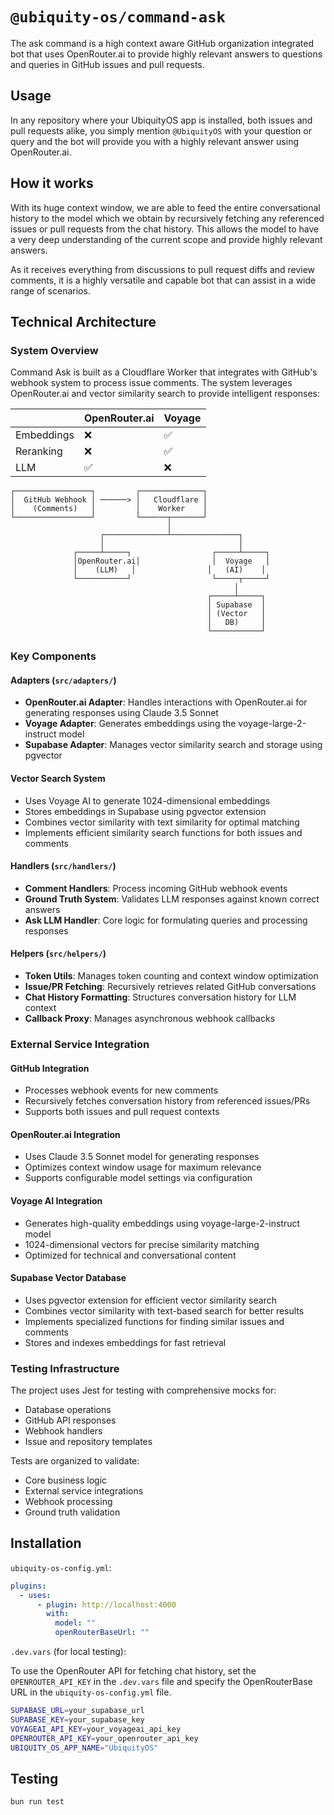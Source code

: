 # `@ubiquity-os/command-ask`

The ask command is a high context aware GitHub organization integrated bot that uses OpenRouter.ai to provide highly relevant answers to questions and queries in GitHub issues and pull requests.

## Usage

In any repository where your UbiquityOS app is installed, both issues and pull requests alike, you simply mention `@UbiquityOS` with your question or query and the bot will provide you with a highly relevant answer using OpenRouter.ai.

## How it works

With its huge context window, we are able to feed the entire conversational history to the model which we obtain by recursively fetching any referenced issues or pull requests from the chat history. This allows the model to have a very deep understanding of the current scope and provide highly relevant answers.

As it receives everything from discussions to pull request diffs and review comments, it is a highly versatile and capable bot that can assist in a wide range of scenarios.

## Technical Architecture

### System Overview

Command Ask is built as a Cloudflare Worker that integrates with GitHub's webhook system to process issue comments. The system leverages OpenRouter.ai and vector similarity search to provide intelligent responses:

|                   | OpenRouter.ai | Voyage |
|-------------------|---------------|---------|
| Embeddings        | ❌            | ✅      |
| Reranking        | ❌            | ✅      |
| LLM              | ✅            | ❌      |

```
┌─────────────────┐         ┌──────────────┐
│  GitHub Webhook │ ──────> │   Cloudflare │
│    (Comments)   │         │    Worker    │
└─────────────────┘         └──────┬───────┘
                                   │
                    ┌──────────────┴───────────────┐
                    │                              │
              ┌─────┴─────┐                  ┌─────┴─────┐
              │OpenRouter.ai│                │  Voyage   │
              │    (LLM)   │                │   (AI)    │
              └───────────┘                  └─────┬─────┘
                                                  │
                                            ┌─────┴─────┐
                                            │ Supabase  │
                                            │ (Vector   │
                                            │   DB)     │
                                            └───────────┘
```

### Key Components

#### Adapters (`src/adapters/`)
- **OpenRouter.ai Adapter**: Handles interactions with OpenRouter.ai for generating responses using Claude 3.5 Sonnet
- **Voyage Adapter**: Generates embeddings using the voyage-large-2-instruct model
- **Supabase Adapter**: Manages vector similarity search and storage using pgvector

#### Vector Search System
- Uses Voyage AI to generate 1024-dimensional embeddings
- Stores embeddings in Supabase using pgvector extension
- Combines vector similarity with text similarity for optimal matching
- Implements efficient similarity search functions for both issues and comments

#### Handlers (`src/handlers/`)
- **Comment Handlers**: Process incoming GitHub webhook events
- **Ground Truth System**: Validates LLM responses against known correct answers
- **Ask LLM Handler**: Core logic for formulating queries and processing responses

#### Helpers (`src/helpers/`)
- **Token Utils**: Manages token counting and context window optimization
- **Issue/PR Fetching**: Recursively retrieves related GitHub conversations
- **Chat History Formatting**: Structures conversation history for LLM context
- **Callback Proxy**: Manages asynchronous webhook callbacks

### External Service Integration

#### GitHub Integration
- Processes webhook events for new comments
- Recursively fetches conversation history from referenced issues/PRs
- Supports both issues and pull request contexts

#### OpenRouter.ai Integration
- Uses Claude 3.5 Sonnet model for generating responses
- Optimizes context window usage for maximum relevance
- Supports configurable model settings via configuration

#### Voyage AI Integration
- Generates high-quality embeddings using voyage-large-2-instruct model
- 1024-dimensional vectors for precise similarity matching
- Optimized for technical and conversational content

#### Supabase Vector Database
- Uses pgvector extension for efficient vector similarity search
- Combines vector similarity with text-based search for better results
- Implements specialized functions for finding similar issues and comments
- Stores and indexes embeddings for fast retrieval

### Testing Infrastructure

The project uses Jest for testing with comprehensive mocks for:
- Database operations
- GitHub API responses
- Webhook handlers
- Issue and repository templates

Tests are organized to validate:
- Core business logic
- External service integrations
- Webhook processing
- Ground truth validation

## Installation

`ubiquity-os-config.yml`:

```yml
plugins:
  - uses:
      - plugin: http://localhost:4000
        with:
          model: ""
          openRouterBaseUrl: ""
```

`.dev.vars` (for local testing):

To use the OpenRouter API for fetching chat history, set the `OPENROUTER_API_KEY` in the `.dev.vars` file and specify the OpenRouterBase URL in the `ubiquity-os-config.yml` file.

```sh
SUPABASE_URL=your_supabase_url
SUPABASE_KEY=your_supabase_key
VOYAGEAI_API_KEY=your_voyageai_api_key
OPENROUTER_API_KEY=your_openrouter_api_key
UBIQUITY_OS_APP_NAME="UbiquityOS"
```

## Testing

```sh
bun run test
```

